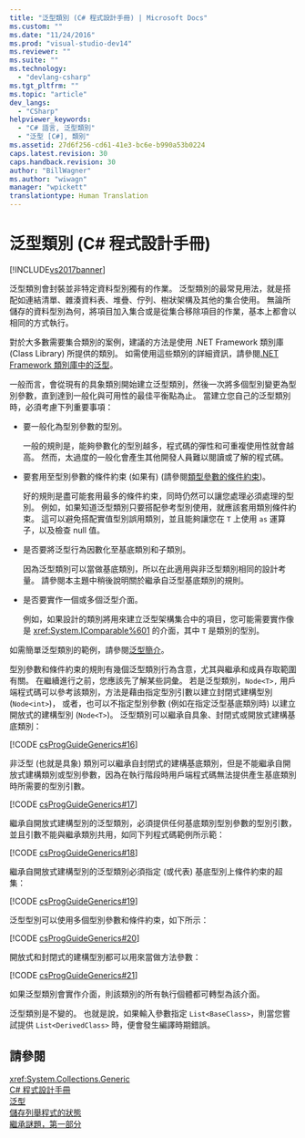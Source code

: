 ```yaml
---
title: "泛型類別 (C# 程式設計手冊) | Microsoft Docs"
ms.custom: ""
ms.date: "11/24/2016"
ms.prod: "visual-studio-dev14"
ms.reviewer: ""
ms.suite: ""
ms.technology: 
  - "devlang-csharp"
ms.tgt_pltfrm: ""
ms.topic: "article"
dev_langs: 
  - "CSharp"
helpviewer_keywords: 
  - "C# 語言, 泛型類別"
  - "泛型 [C#], 類別"
ms.assetid: 27d6f256-cd61-41e3-bc6e-b990a53b0224
caps.latest.revision: 30
caps.handback.revision: 30
author: "BillWagner"
ms.author: "wiwagn"
manager: "wpickett"
translationtype: Human Translation
---
```

# 泛型類別 (C# 程式設計手冊)
[!INCLUDE[vs2017banner](../../../csharp/includes/vs2017banner.md)]

泛型類別會封裝並非特定資料型別獨有的作業。  泛型類別的最常見用法，就是搭配如連結清單、雜湊資料表、堆疊、佇列、樹狀架構及其他的集合使用。  無論所儲存的資料型別為何，將項目加入集合或是從集合移除項目的作業，基本上都會以相同的方式執行。  
  
 對於大多數需要集合類別的案例，建議的方法是使用 .NET Framework 類別庫 \(Class Library\) 所提供的類別。  如需使用這些類別的詳細資訊，請參閱[.NET Framework 類別庫中的泛型](../../../csharp/programming-guide/generics/generics-in-the-net-framework-class-library.md)。  
  
 一般而言，會從現有的具象類別開始建立泛型類別，然後一次將多個型別變更為型別參數，直到達到一般化與可用性的最佳平衡點為止。  當建立您自己的泛型類別時，必須考慮下列重要事項：  
  
-   要一般化為型別參數的型別。  
  
     一般的規則是，能夠參數化的型別越多，程式碼的彈性和可重複使用性就會越高。  然而，太過度的一般化會產生其他開發人員難以閱讀或了解的程式碼。  
  
-   要套用至型別參數的條件約束 \(如果有\) \(請參閱[類型參數的條件約束](../../../csharp/programming-guide/generics/constraints-on-type-parameters.md)\)。  
  
     好的規則是盡可能套用最多的條件約束，同時仍然可以讓您處理必須處理的型別。  例如，如果知道泛型類別只要搭配參考型別使用，就應該套用類別條件約束。  這可以避免搭配實值型別誤用類別，並且能夠讓您在 `T` 上使用 `as` 運算子，以及檢查 null 值。  
  
-   是否要將泛型行為因數化至基底類別和子類別。  
  
     因為泛型類別可以當做基底類別，所以在此適用與非泛型類別相同的設計考量。  請參閱本主題中稍後說明關於繼承自泛型基底類別的規則。  
  
-   是否要實作一個或多個泛型介面。  
  
     例如，如果設計的類別將用來建立泛型架構集合中的項目，您可能需要實作像是 <xref:System.IComparable%601> 的介面，其中 `T` 是類別的型別。  
  
 如需簡單泛型類別的範例，請參閱[泛型簡介](../../../csharp/programming-guide/generics/introduction-to-generics.md)。  
  
 型別參數和條件約束的規則有幾個泛型類別行為含意，尤其與繼承和成員存取範圍有關。  在繼續進行之前，您應該先了解某些詞彙。  若是泛型類別，`Node<T>,` 用戶端程式碼可以參考該類別，方法是藉由指定型別引數以建立封閉式建構型別 \(`Node<int>`\)，  或者，也可以不指定型別參數 \(例如在指定泛型基底類別時\) 以建立開放式的建構型別 \(`Node<T>`\)。  泛型類別可以繼承自具象、封閉式或開放式建構基底類別：  
  
 [!CODE [csProgGuideGenerics#16](../CodeSnippet/VS_Snippets_VBCSharp/csProgGuideGenerics#16)]  
  
 非泛型 \(也就是具象\) 類別可以繼承自封閉式的建構基底類別，但是不能繼承自開放式建構類別或型別參數，因為在執行階段時用戶端程式碼無法提供產生基底類別時所需要的型別引數。  
  
 [!CODE [csProgGuideGenerics#17](../CodeSnippet/VS_Snippets_VBCSharp/csProgGuideGenerics#17)]  
  
 繼承自開放式建構型別的泛型類別，必須提供任何基底類別型別參數的型別引數，並且引數不能與繼承類別共用，如同下列程式碼範例所示範：  
  
 [!CODE [csProgGuideGenerics#18](../CodeSnippet/VS_Snippets_VBCSharp/csProgGuideGenerics#18)]  
  
 繼承自開放式建構型別的泛型類別必須指定 \(或代表\) 基底型別上條件約束的超集：  
  
 [!CODE [csProgGuideGenerics#19](../CodeSnippet/VS_Snippets_VBCSharp/csProgGuideGenerics#19)]  
  
 泛型型別可以使用多個型別參數和條件約束，如下所示：  
  
 [!CODE [csProgGuideGenerics#20](../CodeSnippet/VS_Snippets_VBCSharp/csProgGuideGenerics#20)]  
  
 開放式和封閉式的建構型別都可以用來當做方法參數：  
  
 [!CODE [csProgGuideGenerics#21](../CodeSnippet/VS_Snippets_VBCSharp/csProgGuideGenerics#21)]  
  
 如果泛型類別會實作介面，則該類別的所有執行個體都可轉型為該介面。  
  
 泛型類別是不變的。  也就是說，如果輸入參數指定 `List<BaseClass>`，則當您嘗試提供 `List<DerivedClass>` 時，便會發生編譯時期錯誤。  
  
## 請參閱  
 <xref:System.Collections.Generic>   
 [C\# 程式設計手冊](../../../csharp/programming-guide/index.md)   
 [泛型](../../../csharp/programming-guide/generics/index.md)   
 [儲存列舉程式的狀態](http://go.microsoft.com/fwlink/?LinkId=112390)   
 [繼承謎題，第一部分](http://go.microsoft.com/fwlink/?LinkId=112380)